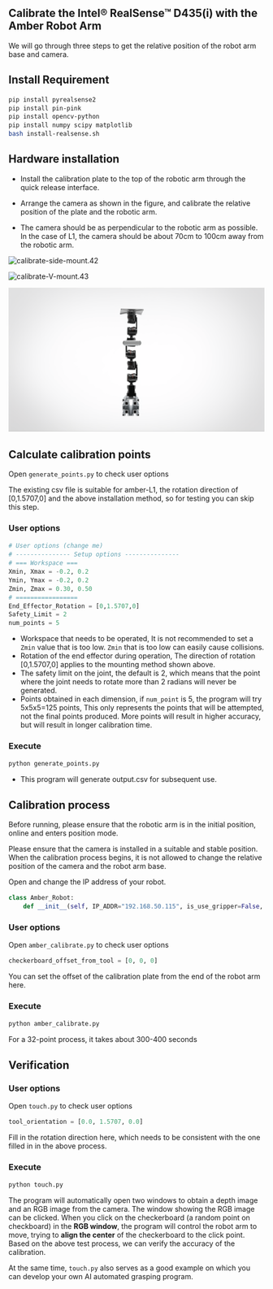 ## Calibrate the Intel® RealSense™  D435(i) with the Amber Robot Arm

We will go through three steps to get the relative position of the robot arm base and camera. 

## Install Requirement

```bash
pip install pyrealsense2
pip install pin-pink
pip install opencv-python
pip install numpy scipy matplotlib
bash install-realsense.sh
```

## Hardware installation

- Install the calibration plate to the top of the robotic arm through the quick release interface.

- Arrange the camera as shown in the figure, and calibrate the relative position of the plate and the robotic arm.
- The camera should be as perpendicular to the robotic arm as possible. In the case of L1, the camera should be about 70cm to 100cm away from the robotic arm.

![calibrate-side-mount.42](Calibrate_Readme.assets/calibrate-side-mount.42.png)

![calibrate-V-mount.43](Calibrate_Readme.assets/calibrate-V-mount.43.png)

![calibrate-V-mount.44](Calibrate_Readme.assets/calibrate-V-mount.44.png)



## Calculate calibration points

Open `generate_points.py` to check user options

The existing csv file is suitable for amber-L1, the rotation direction of [0,1.5707,0] and the above installation method, so for testing you can skip this step. 

### User options

```python
# User options (change me)
# --------------- Setup options ---------------
# === Workspace ===
Xmin, Xmax = -0.2, 0.2
Ymin, Ymax = -0.2, 0.2
Zmin, Zmax = 0.30, 0.50
# =================
End_Effector_Rotation = [0,1.5707,0]
Safety_Limit = 2
num_points = 5
```

- Workspace that needs to be operated, It is not recommended to set a `Zmin` value that is too low. `Zmin` that is too low can easily cause collisions.
- Rotation of the end effector during operation, The direction of rotation  [0,1.5707,0]  applies to the mounting method shown above. 
- The safety limit on the joint, the default is 2, which means that the point where the joint needs to rotate more than 2 radians will never be generated.
- Points obtained in each dimension, if `num_point` is 5, the program will try 5x5x5=125 points, This only represents the points that will be attempted, not the final points produced. More points will result in higher accuracy, but will result in longer calibration time. 

### Execute

```python
python generate_points.py
```

- This program will generate output.csv for subsequent use.

## Calibration process

Before running, please ensure that the robotic arm is in the initial position, online and enters position mode.

Please ensure that the camera is installed in a suitable and stable position. When the calibration process begins, it is not allowed to change the relative position of the camera and the robot arm base.

Open  and change the IP address of your robot.

```python
class Amber_Robot:
    def __init__(self, IP_ADDR="192.168.50.115", is_use_gripper=False, gripper_ip=""):  # Change the ip address here
```

### User options

Open `amber_calibrate.py` to check user options

```python
checkerboard_offset_from_tool = [0, 0, 0]
```

You can set the offset of the calibration plate from the end of the robot arm here.

### Execute

```python
python amber_calibrate.py
```

For a 32-point process, it takes about 300-400 seconds

## Verification

### User options

Open `touch.py` to check user options

```python
tool_orientation = [0.0, 1.5707, 0.0]
```

Fill in the rotation direction here, which needs to be consistent with the one filled in in the above process.

### Execute

```python
python touch.py
```

The program will automatically open two windows to obtain a depth image and an RGB image from the camera. The window showing the RGB image can be clicked. When you click on the checkerboard (a random point on checkboard) in the **RGB window**, the program will control the robot arm to move, trying to **align the center** of the checkerboard to the click point. Based on the above test process, we can verify the accuracy of the calibration.





At the same time, `touch.py` also serves as a good example on which you can develop your own AI automated grasping program.
